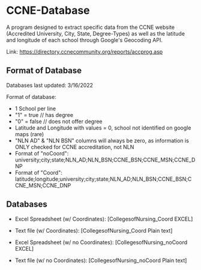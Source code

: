 # CCNE-Database
A program designed to extract specific data from the CCNE website (Accredited University, City, State, Degree-Types) as well as the latitude and longitude of each school through Google's Geocoding API.

Link: https://directory.ccnecommunity.org/reports/accprog.asp

## Format of Database
Databases last updated: 3/16/2022

Format of database:
* 1 School per line
* "1" = true // has degree
* "0" = false // does not offer degree
* Latitude and Longitude with values = 0, school not identified on google maps (rare)
* "NLN AD" & "NLN BSN" columns will always be zero, as information is ONLY checked for CCNE accreditation, not NLN
* Format of "noCoord": university;city;state;NLN_AD;NLN_BSN;CCNE_BSN;CCNE_MSN;CCNE_DNP
* Format of "Coord": latitude;longitude;university;city;state;NLN_AD;NLN_BSN;CCNE_BSN;CCNE_MSN;CCNE_DNP

## Databases
* Excel Spreadsheet (w/ Coordinates): [CollegesofNursing_Coord EXCEL]
* Text file (w/ Coordinates): [CollegesofNursing_Coord Plain text]

* Excel Spreadsheet (w/ no Coordinates): [CollegesofNursing_noCoord EXCEL]
* Text file (w/ no Coordinates): [CollegesofNursing_noCoord Plain text]

